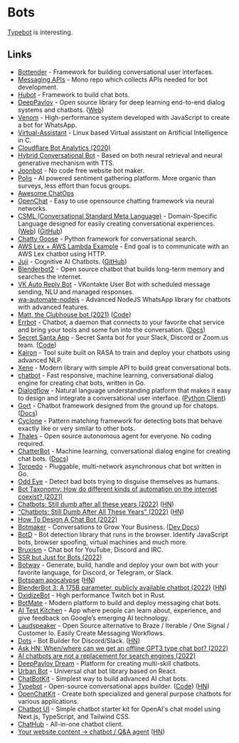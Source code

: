 # Bots

[Typebot](https://typebot.io/) is interesting.

## Links

- [Bottender](https://github.com/Yoctol/bottender) - Framework for building conversational user interfaces.
- [Messaging APIs](https://github.com/Yoctol/messaging-apis) - Mono repo which collects APIs needed for bot development.
- [Hubot](https://github.com/hubotio/hubot) - Framework to build chat bots.
- [DeepPavlov](https://github.com/deepmipt/DeepPavlov) - Open source library for deep learning end-to-end dialog systems and chatbots. ([Web](https://deeppavlov.ai/))
- [Venom](https://github.com/orkestral/venom) - High-performance system developed with JavaScript to create a bot for WhatsApp.
- [Virtual-Assistant](https://github.com/ritwik12/Virtual-Assistant) - Linux based Virtual assistant on Artificial Intelligence in C.
- [Cloudflare Bot Analytics (2020)](https://blog.cloudflare.com/introducing-bot-analytics/)
- [Hybrid Conversational Bot](https://github.com/JRC1995/Chatbot) - Based on both neural retrieval and neural generative mechanism with TTS.
- [Joonbot](https://www.joonbot.com/) - No code free website bot maker.
- [Polis](https://github.com/pol-is/polis) - AI powered sentiment gathering platform. More organic than surveys, less effort than focus groups.
- [Awesome ChatOps](https://github.com/exAspArk/awesome-chatops)
- [OpenChat](https://github.com/hyunwoongko/openchat) - Easy to use opensource chatting framework via neural networks.
- [CSML (Conversational Standard Meta Language)](https://github.com/CSML-by-Clevy/csml-engine) - Domain-Specific Language designed for easily creating conversational experiences. ([Web](https://www.csml.dev/)) ([GitHub](https://github.com/CSML-by-Clevy))
- [Chatty Goose](https://github.com/castorini/chatty-goose) - Python framework for conversational search.
- [AWS Lex + AWS Lambda Example](https://github.com/Fallenstedt/aws-lex-lambda-example) - End goal is to communicate with an AWS Lex chatbot using HTTP.
- [Juji](https://juji.io/) - Cognitive AI Chatbots. ([GitHub](https://github.com/juji-io))
- [Blenderbot2](https://ai.facebook.com/blog/blender-bot-2-an-open-source-chatbot-that-builds-long-term-memory-and-searches-the-internet) - Open source chatbot that builds long-term memory and searches the internet.
- [VK Auto Reply Bot](https://github.com/EnjiRouz/VK-Auto-Reply-Bot) - VKontakte User Bot with scheduled message sending, NLU and managed responses.
- [wa-automate-nodejs](https://github.com/open-wa/wa-automate-nodejs) - Advanced NodeJS WhatsApp library for chatbots with advanced features.
- [Matt, the Clubhouse bot (2021)](https://knyar.net/stuff/matt-the-clubhouse-bot/) ([Code](https://github.com/knyar/housebot))
- [Errbot](https://github.com/errbotio/errbot) - Chatbot, a daemon that connects to your favorite chat service and bring your tools and some fun into the conversation. ([Docs](https://errbot.readthedocs.io/en/latest/))
- [Secret Santa App](https://secret-santa.team/) - Secret Santa bot for your Slack, Discord or Zoom.us team. ([Code](https://github.com/jolicode/secret-santa))
- [Kairon](https://github.com/digiteinfotech/kairon) - Tool suite built on RASA to train and deploy your chatbots using advanced NLP.
- [Xene](https://github.com/dempfi/xene) - Modern library with simple API to build great conversational bots.
- [chatbot](https://github.com/kevwan/chatbot) - Fast responsive, machine learning, conversational dialog engine for creating chat bots, written in Go.
- [Dialogflow](https://cloud.google.com/dialogflow/docs/) - Natural language understanding platform that makes it easy to design and integrate a conversational user interface. ([Python Client](https://github.com/googleapis/python-dialogflow))
- [Gort](https://github.com/getgort/gort) - Chatbot framework designed from the ground up for chatops. ([Docs](https://guide.getgort.io/))
- [Cyclone](https://github.com/top-gg/cyclone) - Pattern matching framework for detecting bots that behave exactly like or very similar to other bots.
- [Thales](https://github.com/super-reality/Thales) - Open source autonomous agent for everyone. No coding required.
- [ChatterBot](https://github.com/gunthercox/ChatterBot) - Machine learning, conversational dialog engine for creating chat bots. ([Docs](https://chatterbot.readthedocs.io/en/stable/))
- [Torpedo](https://github.com/tb0hdan/torpedo) - Pluggable, multi-network asynchronous chat bot written in Go.
- [Odd Eye](https://github.com/Xetera/odd-eye) - Detect bad bots trying to disguise themselves as humans.
- [Bot Taxonomy: How do different kinds of automation on the internet coexist? (2021)](https://xetera.dev/bot-taxonomy/)
- [Chatbots: Still dumb after all these years (2022)](https://mindmatters.ai/2022/01/will-chatbots-replace-the-art-of-human-conversation/) ([HN](https://news.ycombinator.com/item?id=29825612))
- [“Chatbots: Still Dumb After All These Years” (2022)](https://statmodeling.stat.columbia.edu/2022/01/13/chatbots-still-dumb-after-all-these-years/) ([HN](https://news.ycombinator.com/item?id=29934335))
- [How To Design A Chat Bot (2022)](https://blog.cofree.coffee/2022-02-14-how-to-design-a-chat-bot/)
- [Botmaker](https://botmaker.com/en/) - Conversations to Grow Your Business. ([Dev Docs](https://botmaker.com/en/developers))
- [BotD](https://github.com/fingerprintjs/BotD) - Bot detection library that runs in the browser. Identify JavaScript bots, browser spoofing, virtual machines and much more.
- [Bruxism](https://github.com/iopred/bruxism) - Chat bot for YouTube, Discord and IRC.
- [SSR but Just for Bots (2022)](https://egoist.proselog.com/ssr-but-just-for-bots)
- [Botway](https://github.com/abdfnx/botway) - Generate, build, handle and deploy your own bot with your favorite language, for Discord, or Telegram, or Slack.
- [Botspam apocalypse](https://memex.marginalia.nu/log/61-botspam-apocalypse.gmi) ([HN](https://news.ycombinator.com/item?id=32339314))
- [BlenderBot 3: A 175B parameter, publicly available chatbot (2022)](https://ai.facebook.com/blog/blenderbot-3-a-175b-parameter-publicly-available-chatbot-that-improves-its-skills-and-safety-over-time/) ([HN](https://news.ycombinator.com/item?id=32358078))
- [OxidizeBot](https://github.com/udoprog/OxidizeBot) - High performance Twitch bot in Rust.
- [BotMate](https://github.com/botmate/botmate) - Modern platform to build and deploy messaging chat bots.
- [AI Test Kitchen](https://aitestkitchen.withgoogle.com/) - App where people can learn about, experience, and give feedback on Google’s emerging AI technology.
- [Laudspeaker](https://github.com/laudspeaker/laudspeaker) - Open Source alternative to Braze / Iterable / One Signal / Customer Io. Easily Create Messaging Workflows.
- [Dots](https://www.dots.community/) - Bot Builder for Discord/Slack. ([HN](https://news.ycombinator.com/item?id=33641655))
- [Ask HN: When/where can we get an offline GPT3 type chat bot? (2022)](https://news.ycombinator.com/item?id=33901524)
- [AI chatbots are not a replacement for search engines (2022)](https://news.ycombinator.com/item?id=34131553)
- [DeepPavlov Dream](https://github.com/deeppavlov/dream) - Platform for creating multi-skill chatbots.
- [Urban Bot](https://github.com/urban-bot/urban-bot) - Universal chat bot library based on React.
- [ChatBotKit](https://chatbotkit.com/) - Simplest way to build advanced AI chat bots.
- [Typebot](https://typebot.io/) - Open-source conversational apps builder. ([Code](https://github.com/baptisteArno/typebot.io)) ([HN](https://news.ycombinator.com/item?id=30811499))
- [OpenChatKit](https://github.com/togethercomputer/OpenChatKit) - Create both specialized and general purpose chatbots for various applications.
- [Chatbot UI](https://github.com/mckaywrigley/chatbot-ui) - Simple chatbot starter kit for OpenAI's chat model using Next.js, TypeScript, and Tailwind CSS.
- [ChatHub](https://github.com/chathub-dev/chathub) - All-in-one chatbot client.
- [Your website content -> chatbot / Q&A agent](https://github.com/mpaepper/content-chatbot) ([HN](https://news.ycombinator.com/item?id=35252223))
